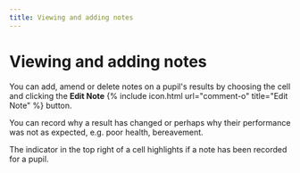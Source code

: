 ```yaml
---
title: Viewing and adding notes
---
```


# Viewing and adding notes

You can add, amend or delete notes on a pupil's results by choosing the cell and clicking the **Edit Note** {% include icon.html url="comment-o" title="Edit Note" %} button.

You can record why a result has changed or perhaps why their performance was not as expected, e.g. poor health, bereavement.

The indicator in the top right of a cell highlights if a note has been recorded for a pupil.